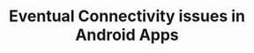 ---
title: Eventual Connectivity issues in Android Apps
description: |
  Analysis of the most common issues founded in Android apps to manage Eventual Connectivity state

people:
  - facultyMario
  - mastCamilo
  - udgMichael

topic: Evolution and Maintenance of Android Apps

layout: project
---